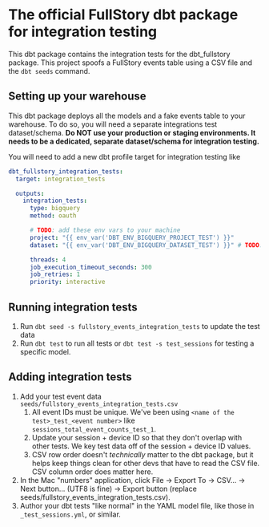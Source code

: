 # The official FullStory dbt package for integration testing
This dbt package contains the integration tests for the dbt_fullstory package. This project spoofs a FullStory events table using a CSV file and the `dbt seeds` command.

## Setting up your warehouse
This dbt package deploys all the models and a fake events table to your warehouse. To do so, you will need a separate integrations test dataset/schema. **Do NOT use your production or staging environments. It needs to be a dedicated, separate dataset/schema for integration testing.**

You will need to add a new dbt profile target for integration testing like
```yaml
dbt_fullstory_integration_tests:
  target: integration_tests

  outputs:
    integration_tests:
      type: bigquery
      method: oauth

      # TODO: add these env vars to your machine
      project: "{{ env_var('DBT_ENV_BIGQUERY_PROJECT_TEST') }}"
      dataset: "{{ env_var('DBT_ENV_BIGQUERY_DATASET_TEST') }}" # TODO: Make a different dataset than your production/staging one

      threads: 4
      job_execution_timeout_seconds: 300
      job_retries: 1
      priority: interactive
```

## Running integration tests
1. Run `dbt seed -s fullstory_events_integration_tests` to update the test data
1. Run `dbt test` to run all tests or `dbt test -s test_sessions` for testing a specific model.

## Adding integration tests
1. Add your test event data `seeds/fullstory_events_integration_tests.csv`
    1. All event IDs must be unique. We've been using `<name of the test>_test_<event number>` like `sessions_total_event_counts_test_1`.
    1. Update your session + device ID so that they don't overlap with other tests. We key test data off of the session + device ID values.
    1. CSV row order doesn't *technically* matter to the dbt package, but it helps keep things clean for other devs that have to read the CSV file. CSV column order does matter here.
1. In the Mac "numbers" application, click File -> Export To -> CSV... -> Next button... (UTF8 is fine) -> Export button (replace seeds/fullstory_events_integration_tests.csv).
1. Author your dbt tests "like normal" in the YAML model file, like those in `_test_sessions.yml`, or similar.
